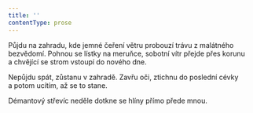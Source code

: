 ```yaml
---
title: ''
contentType: prose
---
```


<section>

Půjdu na zahradu, kde jemné čeření větru probouzí trávu z malátného bezvědomí. Pohnou se lístky na meruňce, sobotní vítr přejde přes korunu a chvějící se strom vstoupí do nového dne.

Nepůjdu spát, zůstanu v zahradě. Zavřu oči, ztichnu do poslední cévky a potom ucítím, až se to stane.

Démantový střevíc neděle dotkne se hlíny přímo přede mnou.

</section>
